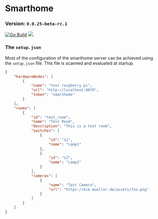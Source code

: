 # Smarthome
### Version: `0.0.25-beta-rc.1`

[![Go Build](https://github.com/MikMuellerDev/smarthome/actions/workflows/go.yml/badge.svg)](https://github.com/MikMuellerDev/smarthome/actions/workflows/go.yml)
[![](https://tokei.rs/b1/github/MikMuellerDev/smarthome?category=code)](https://github.com/MikMuellerDev/smarthome).

### The `setup.json`
Most of the configuration of the smarthome server can be achieved using the `setup.json` file.
This file is scanned and evaluated at startup.

```json
{
    "hardwareNodes": [
        {
            "name": "test raspberry pi",
            "url": "http://localhost:8070",
            "token": "smarthome"
        }
    ],
    "rooms": [
        {
            "id": "test_room",
            "name": "Test Room",
            "description": "This is a test room",
            "switches": [
                {
                    "id": "s1",
                    "name": "Lamp1"
                },
                {
                    "id": "s2",
                    "name": "Lamp2"
                }
            ],
            "cameras": [
                {
                    "name": "Test Camera",
                    "url": "https://mik-mueller.de/assets/foo.png"
                }
            ]
        }
    ]
}
```
